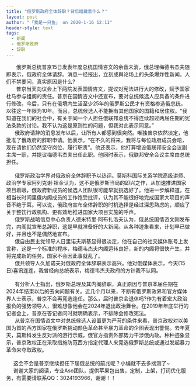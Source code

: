 ```yaml
---
title: "俄罗斯政府全体辞职？背后暗藏着什么？"
layout: post
author: "「我是一只鱼」 on 2020-1-16 12:11"
header-style: text
tags:
  - 新闻
  - 俄罗斯政府
  - 辞职
---
```


<head></head>
<body>
  &nbsp; &nbsp;&nbsp; &nbsp; 俄罗斯总统普京15日发表年度总统国情咨文的余音未消，俄总理梅德韦杰夫随即表示，俄政府全体请辞。消息一经报出，立刻成舆论场上的头条爆炸性新闻。人们不禁要问，真实原因是什么?
 <br> &nbsp; &nbsp;&nbsp; &nbsp; 普京当天向议会上下两院发表国情咨文，提议对宪法进行大的修改，赋予国家杜马参与组阁的责任。普京在国情咨文中还宣布，要对总统候选人应具备的条件进行修改。今后，只有在俄境内生活至少25年的俄罗斯公民才有资格参选俄总统，以往这一年限为10年。而且，总统候选人不能拥有其他国家的国籍和居住权。“我知道在我们的社会中，有关于同一个人担任俄联邦总统不得连续超过两届任期的宪法条款的讨论。我不认为这是原则性的问题，但我对此表示同意。”&nbsp; &nbsp;
 <br> &nbsp; &nbsp;&nbsp; &nbsp;俄政府请辞的消息发布以后，让所有人都感到很突然。唯独普京依然淡定，他批准了俄政府的辞职申请。他表示，“在不久的将来，我将与每位政府成员会晤，现在请他们仍然坚守岗位、履行职责”。他还表示，他打算增设俄联邦安全会议副主席一职，并提议梅德韦杰夫出任此职。他同时表示，俄联邦安全会议主席由总统担任。
 <br> 
 <br> &nbsp; &nbsp;&nbsp; &nbsp;俄罗斯政治学界对俄政府全体辞职予以热评。莫斯科国际关系学院高级讲师、政治学专家阿列克谢·祖金认为，这不是俄罗斯当局的即兴之作，从加速推进国家项目着眼，俄政府新成员的候选人团队很可能早就挑选好了。他进一步解释道，在相当长时间里俄内阁成员的工作饱受批评，认为其不能很好地完成国家大项目的声音不绝于耳。可以说，俄政府宣布全体辞职的时机选择是经过深思熟虑的，顺应了关于整饬行政机构、更有效地推进国家大项目实施的呼声。
 <br> &nbsp; &nbsp;&nbsp; &nbsp;俄罗斯战略信息中心负责人德米特里·阿布扎洛夫认为，俄总统国情咨文刚发布完，内阁就宣布总辞职，这是早就准备好的大新闻。从各种迹象看来，计划早已做好，并且也不是偶然地宣布。
 <br> &nbsp; &nbsp;&nbsp; &nbsp;俄自由民主党领导人日里诺夫斯基显得很淡定，他在自己的社交媒体账号上发言称，这是一个标准的程序，梅德韦杰夫内阁运转良好，新的内阁将很快产生，并将完成新的任务。国家不会因此事就乱了。
 <br> &nbsp; &nbsp;&nbsp; &nbsp;俄共领导人久加诺夫对俄政府全体辞职表示高兴。他对俄媒体表示，今天(15日)喜讯连连，我曾经向总统表示，梅德韦杰夫政府的方针我不认同。
 <br> 
 <br> &nbsp; &nbsp;&nbsp; &nbsp;有分析人士指出，俄罗斯总理及其内阁辞职，真正原因与普京本届任期在2024年结束以后的去向问题有关。近几个月以来，不断有俄罗斯政界和官方媒体界人士表示，普京不会再竞选连任。那么，届时普京会退休吗?作为有着宏大政治报负的强势领导人，很难想像他会在2024年退出政治舞台。在2019年年底举行的记者会上，普京在答记者问时就明确表示，不排除会修改宪法。
 <br> &nbsp; &nbsp;&nbsp; &nbsp;从普京在国情咨文中对总统候选人设置更为严苛的条件来看，普京政权对以美国为首的西方国家在俄罗斯挑动颜色革命甚至暴力革命的企图表现出警惕。去年夏天，莫斯科发生反对派的游行示威，俄官方指责外部势力干涉俄内政。种种迹象显示，普京政权正在采取措施防范西方指定代理人来竞选俄罗斯总统或通过发起暴力革命来夺取政权。
 <br> 
 <br> &nbsp; &nbsp;&nbsp;&nbsp;这会不会是普京继续担任下届俄总统的前兆呢？小编就不去多揣测了~
 <br> &nbsp; &nbsp;&nbsp;&nbsp;谢谢大家的阅读，专业Aso团队，提供苹果包出售，定制，上架，打词优化服务，有需要请联系QQ：3024193966，谢谢！！
 <br>
</body>


